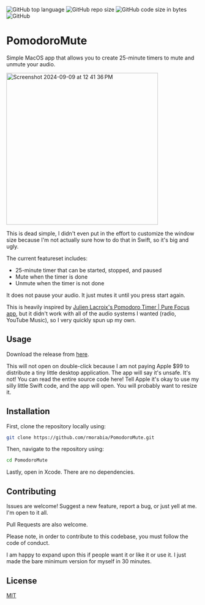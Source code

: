 ![GitHub top language](https://img.shields.io/github/languages/top/rmorabia/rashee.svg?style=for-the-badge) ![GitHub repo size](https://img.shields.io/github/repo-size/rmorabia/rashee.svg?style=for-the-badge) ![GitHub code size in bytes](https://img.shields.io/github/languages/code-size/rmorabia/rashee.svg?style=for-the-badge) ![GitHub](https://img.shields.io/github/license/rmorabia/rashee.svg?style=for-the-badge)

# PomodoroMute

Simple MacOS app that allows you to create 25-minute timers to mute and unmute your audio.

<img width="396" alt="Screenshot 2024-09-09 at 12 41 36 PM" src="https://github.com/user-attachments/assets/7625ee93-e424-4169-82a9-244e9a102855">

This is dead simple, I didn't even put in the effort to customize the window size because I'm not actually sure how to do that in Swift, so it's big and ugly.

The current featureset includes:
  - 25-minute timer that can be started, stopped, and paused
  - Mute when the timer is done
  - Unmute when the timer is not done

It does not pause your audio. It just mutes it until you press start again.

This is heavily inspired by [Julien Lacroix's Pomodoro Timer | Pure Focus app](https://apps.apple.com/us/app/pomodoro-timer-pure-focus/id6446814612?mt=12), but it didn't work with all of the audio systems I wanted (radio, YouTube Music), so I very quickly spun up my own.

## Usage

Download the release from [here](https://github.com/rmorabia/PomodoroMute/releases).

This will not open on double-click because I am not paying Apple $99 to distribute a tiny little desktop application. The app will say it's unsafe. It's not! You can read the entire source code here! Tell Apple it's okay to use my silly little Swift code, and the app will open. You will probably want to resize it.

## Installation

First, clone the repository locally using:

```sh
git clone https://github.com/rmorabia/PomodoroMute.git
```

Then, navigate to the repository using:

```sh
cd PomodoroMute
```

Lastly, open in Xcode. There are no dependencies.

## Contributing

Issues are welcome! Suggest a new feature, report a bug, or just yell at me. I'm open to it all.

Pull Requests are also welcome.

Please note, in order to contribute to this codebase, you must follow the code of conduct.

I am happy to expand upon this if people want it or like it or use it. I just made the bare minimum version for myself in 30 minutes.

## License

[MIT](https://choosealicense.com/licenses/mit/)
